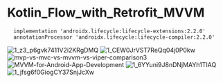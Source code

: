 # Kotlin_Flow_with_Retrofit_MVVM

      implementation 'androidx.lifecycle:lifecycle-extensions:2.2.0'
      annotationProcessor 'androidx.lifecycle:lifecycle-compiler:2.2.0'
      
      
![1_z3_p6gvk7411V2i2KRgDMQ](https://user-images.githubusercontent.com/60017090/197410128-5e426971-9ccd-4436-a279-97056ad8e828.png)
![1_CEW0JrVST7ReQq04j0P0kw](https://user-images.githubusercontent.com/60017090/197410140-5f86b8a1-64a7-4e34-88f4-aebb0beae898.png)
![mvp-vs-mvc-vs-mvvm-vs-viper-comparison3](https://user-images.githubusercontent.com/60017090/197410150-7f658d4f-b898-4c56-8515-551d461b907e.jpg)
![MVVM-for-Android-App-Development](https://user-images.githubusercontent.com/60017090/197410169-03346a66-319c-420b-8f2b-ca083bf99eae.png)
![1_6YYuni9J8nDNjMAYh1TIAQ](https://user-images.githubusercontent.com/60017090/197410177-9a49cdfb-6661-4459-808d-be89b69ca2a8.jpeg)
![1_jfsg6f0GiogCY37SnjJcXw](https://user-images.githubusercontent.com/60017090/197410181-cb688dd4-177a-4341-ab75-50c8be8d27ee.png)
